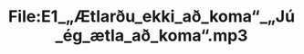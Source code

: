 ---
title: File:E1_„Ætlarðu_ekki_að_koma“_„Jú_ég_ætla_að_koma“.mp3
recording of: „Ætlarðu ekki að koma?“ „Jú, ég ætla að koma.“
reading speed: slow
speaker: E
license: CC0
---
